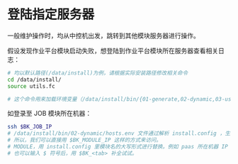 # 登陆指定服务器

一般维护操作时，均从中控机出发，跳转到其他模块服务器进行操作。

假设发现作业平台模块启动失败，想登陆到作业平台模块所在服务器查看相关日志：

```bash
# 均以默认路径(/data/install)为例，请根据实际安装路径修改相关命令
cd /data/install/
source utils.fc

# 这个命令用来加载环境变量（/data/install/bin/{01-generate,02-dynamic,03-userdef,04-final}/*.env）加载一些通用函数。

```

如登录至 JOB 模块所在机器：

```bash
ssh $BK_JOB_IP
# /data/install/bin/02-dynamic/hosts.env 文件通过解析 install.config ，生成了模块对应的 IP。
# 所以，我们可以直接用 $BK_MODULE_IP 这样的方式来访问。
# MODULE，用 install.config 里模块名的大写形式进行替换。例如 paas 所在机器 IP 为 $BK_PAAS_IP ，配置平台所在机器 IP 为 $BK_CMDB_IP ，依此类推。
# 也可以输入 $ 符号后，用 $BK_<tab> 补全试试。
```
